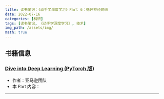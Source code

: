 ```yaml
---
title: 读书笔记：《动手学深度学习》Part 6：循环神经网络
date: 2022-07-16
categories: [科研]
tags: [读书笔记, 《动手学深度学习》, 技术]
img_path: /assets/img/
math: true
---
```



## 书籍信息 

### [Dive into Deep Learning (PyTorch 版)](https://d2l.ai)
- 作者：亚马逊团队
- 本 Part 内容：


------------------------------
